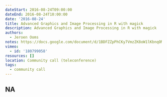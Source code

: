 ```yaml
---
dateStart: 2016-08-24T09:00:00
dateEnd: 2016-08-24T10:00:00
date: '2016-08-24'
title: Advanced Graphics and Image Processing in R with magick
description: Advanced Graphics and Image Processing in R with magick
authors:
  - Jeroen Ooms
notes: https://docs.google.com/document/d/1BDFZZpPhCKy7VmzZK8oW1lKbnqOMK0Sdoid9TZJpvss/edit
vimeo:
  - id: '180799058'
resources: []
location: Community call (teleconference)
tags:
  - community call
---
```

NA
---
